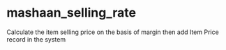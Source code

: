# mashaan_selling_rate
Calculate the item selling price on the basis of margin then add Item Price record in the system 
#
